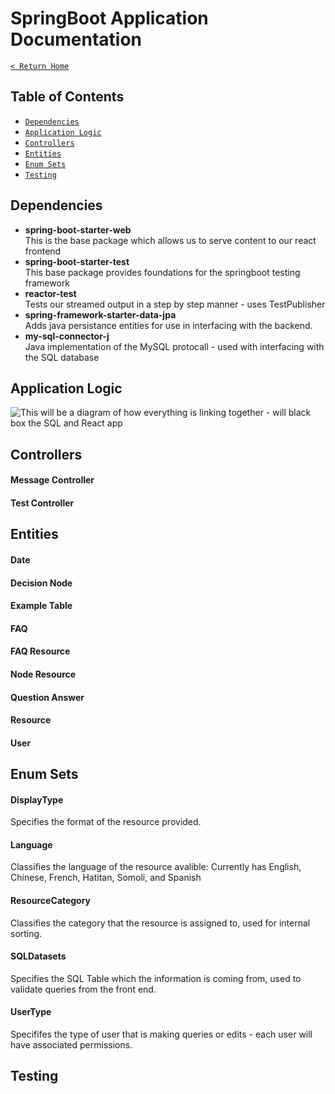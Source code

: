 # SpringBoot Application Documentation

[`< Return Home`](./TechDetailsHome.md)

## Table of Contents
- [`Dependencies`](#dependencies)
- [`Application Logic`](#application-logic)
- [`Controllers`](#controllers)
- [`Entities`](#entities)
- [`Enum Sets`](#enum-sets)
- [`Testing`](#testing)

## Dependencies

- **spring-boot-starter-web** \
    This is the base package which allows us to serve content to our react frontend
- **spring-boot-starter-test** \
    This base package provides foundations for the springboot testing framework
 - **reactor-test** \
    Tests our streamed output in a step by step manner - uses TestPublisher 
 - **spring-framework-starter-data-jpa** \
    Adds java persistance entities for use in interfacing with the backend.
 - **my-sql-connector-j** \
    Java implementation of the MySQL protocall - used with interfacing with the SQL database

## Application Logic

![This will be a diagram of how everything is linking together - will black box the SQL and React app]()

## Controllers

#### Message Controller

#### Test Controller

## Entities

#### Date

#### Decision Node

#### Example Table

#### FAQ

#### FAQ Resource

#### Node Resource

#### Question Answer

#### Resource

#### User

## Enum Sets

#### DisplayType

Specifies the format of the resource provided.

#### Language

Classifies the language of the resource avalible: Currently has English, Chinese, French, Hatitan, Somoli, and Spanish

#### ResourceCategory

Classifies the category that the resource is assigned to, used for internal sorting.

#### SQLDatasets

Specifies the SQL Table which the information is coming from, used to validate queries from the front end.

#### UserType

Specififes the type of user that is making queries or edits - each user will have associated permissions.

## Testing